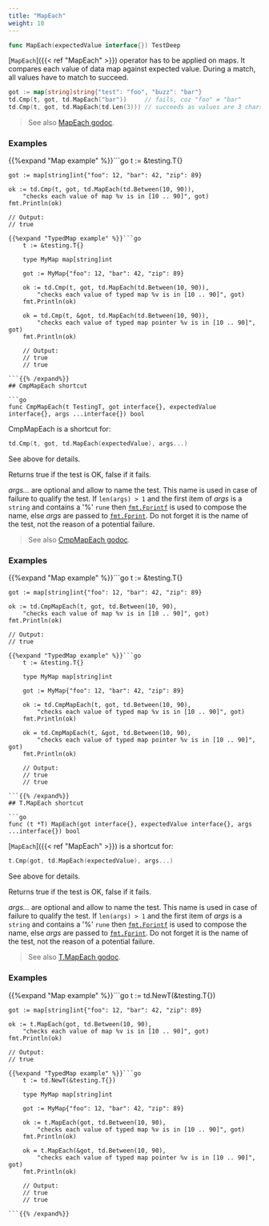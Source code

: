 ```yaml
---
title: "MapEach"
weight: 10
---
```


```go
func MapEach(expectedValue interface{}) TestDeep
```

[`MapEach`]({{< ref "MapEach" >}}) operator has to be applied on maps. It compares each value
of data map against expected value. During a match, all values have
to match to succeed.

```go
got := map[string]string{"test": "foo", "buzz": "bar"}
td.Cmp(t, got, td.MapEach("bar"))     // fails, coz "foo" ≠ "bar"
td.Cmp(t, got, td.MapEach(td.Len(3))) // succeeds as values are 3 chars long
```


> See also [<i class='fas fa-book'></i> MapEach godoc](https://pkg.go.dev/github.com/maxatome/go-testdeep/td#MapEach).

### Examples

{{%expand "Map example" %}}```go
	t := &testing.T{}

	got := map[string]int{"foo": 12, "bar": 42, "zip": 89}

	ok := td.Cmp(t, got, td.MapEach(td.Between(10, 90)),
		"checks each value of map %v is in [10 .. 90]", got)
	fmt.Println(ok)

	// Output:
	// true

```{{% /expand%}}
{{%expand "TypedMap example" %}}```go
	t := &testing.T{}

	type MyMap map[string]int

	got := MyMap{"foo": 12, "bar": 42, "zip": 89}

	ok := td.Cmp(t, got, td.MapEach(td.Between(10, 90)),
		"checks each value of typed map %v is in [10 .. 90]", got)
	fmt.Println(ok)

	ok = td.Cmp(t, &got, td.MapEach(td.Between(10, 90)),
		"checks each value of typed map pointer %v is in [10 .. 90]", got)
	fmt.Println(ok)

	// Output:
	// true
	// true

```{{% /expand%}}
## CmpMapEach shortcut

```go
func CmpMapEach(t TestingT, got interface{}, expectedValue interface{}, args ...interface{}) bool
```

CmpMapEach is a shortcut for:

```go
td.Cmp(t, got, td.MapEach(expectedValue), args...)
```

See above for details.

Returns true if the test is OK, false if it fails.

*args...* are optional and allow to name the test. This name is
used in case of failure to qualify the test. If `len(args) > 1` and
the first item of *args* is a `string` and contains a '%' `rune` then
[`fmt.Fprintf`](https://pkg.go.dev/fmt/#Fprintf) is used to compose the name, else *args* are passed to
[`fmt.Fprint`](https://pkg.go.dev/fmt/#Fprint). Do not forget it is the name of the test, not the
reason of a potential failure.


> See also [<i class='fas fa-book'></i> CmpMapEach godoc](https://pkg.go.dev/github.com/maxatome/go-testdeep/td#CmpMapEach).

### Examples

{{%expand "Map example" %}}```go
	t := &testing.T{}

	got := map[string]int{"foo": 12, "bar": 42, "zip": 89}

	ok := td.CmpMapEach(t, got, td.Between(10, 90),
		"checks each value of map %v is in [10 .. 90]", got)
	fmt.Println(ok)

	// Output:
	// true

```{{% /expand%}}
{{%expand "TypedMap example" %}}```go
	t := &testing.T{}

	type MyMap map[string]int

	got := MyMap{"foo": 12, "bar": 42, "zip": 89}

	ok := td.CmpMapEach(t, got, td.Between(10, 90),
		"checks each value of typed map %v is in [10 .. 90]", got)
	fmt.Println(ok)

	ok = td.CmpMapEach(t, &got, td.Between(10, 90),
		"checks each value of typed map pointer %v is in [10 .. 90]", got)
	fmt.Println(ok)

	// Output:
	// true
	// true

```{{% /expand%}}
## T.MapEach shortcut

```go
func (t *T) MapEach(got interface{}, expectedValue interface{}, args ...interface{}) bool
```

[`MapEach`]({{< ref "MapEach" >}}) is a shortcut for:

```go
t.Cmp(got, td.MapEach(expectedValue), args...)
```

See above for details.

Returns true if the test is OK, false if it fails.

*args...* are optional and allow to name the test. This name is
used in case of failure to qualify the test. If `len(args) > 1` and
the first item of *args* is a `string` and contains a '%' `rune` then
[`fmt.Fprintf`](https://pkg.go.dev/fmt/#Fprintf) is used to compose the name, else *args* are passed to
[`fmt.Fprint`](https://pkg.go.dev/fmt/#Fprint). Do not forget it is the name of the test, not the
reason of a potential failure.


> See also [<i class='fas fa-book'></i> T.MapEach godoc](https://pkg.go.dev/github.com/maxatome/go-testdeep/td#T.MapEach).

### Examples

{{%expand "Map example" %}}```go
	t := td.NewT(&testing.T{})

	got := map[string]int{"foo": 12, "bar": 42, "zip": 89}

	ok := t.MapEach(got, td.Between(10, 90),
		"checks each value of map %v is in [10 .. 90]", got)
	fmt.Println(ok)

	// Output:
	// true

```{{% /expand%}}
{{%expand "TypedMap example" %}}```go
	t := td.NewT(&testing.T{})

	type MyMap map[string]int

	got := MyMap{"foo": 12, "bar": 42, "zip": 89}

	ok := t.MapEach(got, td.Between(10, 90),
		"checks each value of typed map %v is in [10 .. 90]", got)
	fmt.Println(ok)

	ok = t.MapEach(&got, td.Between(10, 90),
		"checks each value of typed map pointer %v is in [10 .. 90]", got)
	fmt.Println(ok)

	// Output:
	// true
	// true

```{{% /expand%}}
